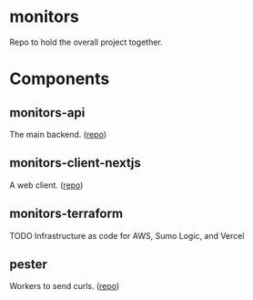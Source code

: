 # monitors

Repo to hold the overall project together.

# Components

## monitors-api 

The main backend. ([repo](https://github.com/gotoplanb/monitors-api))

## monitors-client-nextjs 

A web client. ([repo](https://github.com/gotoplanb/monitors-client-nextjs))

## monitors-terraform

TODO Infrastructure as code for AWS, Sumo Logic, and Vercel

## pester

Workers to send curls. ([repo](https://github.com/gotoplanb/pester))